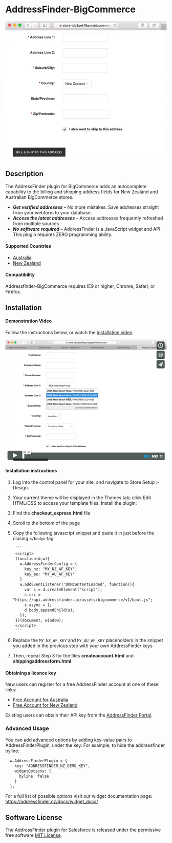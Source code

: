 # AddressFinder-BigCommerce

[![addressfinder-bigcommerce plugin demo](assets/bigcommerce-nz.gif?raw=true)](https://vimeo.com/166156223)

## Description

The AddressFinder plugin for BigCommerce adds an autocomplete capability to
the billing and shipping address fields for New Zealand and Australian
BigCommerce stores.

* ***Get verified addresses*** – No more mistakes. Save addresses straight from your
  webform to your database.
* ***Access the latest addresses*** – Access addresses frequently refreshed from
  multiple sources.
* ***No software required*** – AddressFinder is a JavaScript widget and API. This
  plugin requires ZERO programming ability.

#### Supported Countries

* [Australia](https://addressfinder.com.au/)
* [New Zealand](https://addressfinder.nz/)

#### Compatibility

Addressfinder-BigCommerce requires IE9 or higher, Chrome, Safari, or Firefox.

## Installation

#### Demonstration Video

Follow the instructions below, or watch the [installation video](https://vimeo.com/166156223).

[![addressfinder-bigcommerce plugin demo](assets/bigcommerce-install-vimeo.png?raw=true)](https://vimeo.com/166156223)


#### Installation instructions

1.  Log into the control panel for your site, and navigate to Store Setup > Design.
2.  Your current theme will be displayed in the Themes tab; click Edit HTML/CSS
    to access your template files.
Install the plugin:
3. Find the **checkout_express.html** file
4. Scroll to the bottom of the page
5. Copy the following javascript snippet and paste it in just before the closing `</body>` tag

        ```
        <script>
        (function(d,w){
          w.AddressFinderConfig = {
            key_nz: "MY_NZ_AF_KEY",
            key_au: "MY_AU_AF_KEY"
          }
          w.addEventListener('DOMContentLoaded', function(){
            var s = d.createElement("script");
            s.src = "https://api.addressfinder.io/assets/bigcommerce/v1/boot.js";
            s.async = 1;
            d.body.appendChild(s);
          });
        })(document, window);
        </script>
        ```

6. Replace the `MY_NZ_AF_KEY` and `MY_AU_AF_KEY` placeholders in the snippet you added in the previous step with your own AddressFinder keys

7. Then, repeat Step 3 for the files **createaccount.html** and **shippingaddressform.html**.

#### Obtaining a licence key

New users can register for a free AddressFinder account at one of these links:
* [Free Account for Australia](https://portal.addressfinder.io/signup/au/free)
* [Free Account for New Zealand](https://portal.addressfinder.io/signup/nz/free)

Existing users can obtain their API key from the
[AddressFinder Portal](https://portal.addressfinder.io/).

### Advanced Usage
You can add advanced options by adding key-value pairs to AddressFinderPlugin, under the key. For example, to hide the addressfinder byline:

```
  w.AddressFinderPlugin = {
    key: "ADDRESSFINDER_NZ_DEMO_KEY",
    widgetOptions: {
      byline: false
    }
  };
```
For a full list of possible options visit our widget documentation page: https://addressfinder.nz/docs/widget_docs/

## Software License

The AddressFinder plugin for Salesforce is released under the permissive free software [MIT License](https://github.com/AbleTech/addressfinder-bigcommerce/blob/master/LICENCE.md).
